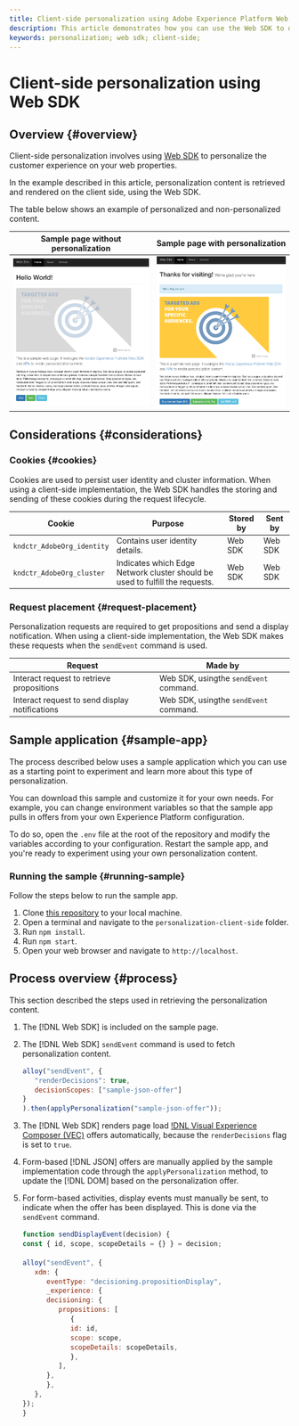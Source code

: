 ```yaml
---
title: Client-side personalization using Adobe Experience Platform Web SDK
description: This article demonstrates how you can use the Web SDK to deploy client-side personalization on your web properties.
keywords: personalization; web sdk; client-side;
---
```


# Client-side personalization using Web SDK

## Overview {#overview}

Client-side personalization involves using [Web SDK](../../home.md) to personalize the customer experience on your web properties.

In the example described in this article, personalization content is retrieved and rendered on the client side, using the Web SDK.

The table below shows an example of personalized and non-personalized content.

| Sample page without personalization | Sample page with personalization|
|---|---|
| ![Example web page with no personalization](assets/plain.png) | ![Example web page with personalization](assets/personalized.png) |

## Considerations {#considerations}

### Cookies {#cookies}

Cookies are used to persist user identity and cluster information.  When using a client-side implementation, the Web SDK handles the storing and sending of these cookies during the request lifecycle.

| Cookie | Purpose | Stored by | Sent by |
|---|---|---|---|
| `kndctr_AdobeOrg_identity` | Contains user identity details. | Web SDK | Web SDK |
| `kndctr_AdobeOrg_cluster`  | Indicates which Edge Network cluster should be used to fulfill the requests. | Web SDK | Web SDK |

### Request placement {#request-placement}

Personalization requests are required to get propositions and send a display notification. When using a client-side implementation, the Web SDK makes these requests when the `sendEvent` command is used.

| Request | Made by | 
|---|---|
| Interact request to retrieve propositions | Web SDK, usingthe `sendEvent` command. |
| Interact request to send display notifications | Web SDK, usingthe `sendEvent` command. |

## Sample application {#sample-app}

The process described below uses a sample application which you can use as a starting point to experiment and learn more about this type of personalization. 

You can download this sample and customize it for your own needs. For example, you can change environment variables so that the sample app pulls in offers from your own Experience Platform configuration.

To do so, open the `.env` file at the root of the repository and modify the variables according to your configuration. Restart the sample app, and you're ready to experiment using your own personalization content.

### Running the sample {#running-sample}

Follow the steps below to run the sample app.

1. Clone [this repository](https://github.com/adobe/alloy-samples) to your local machine.
2. Open a terminal and navigate to the `personalization-client-side` folder.
3. Run `npm install`.
4. Run `npm start`.
5. Open your web browser and navigate to `http://localhost`.

## Process overview {#process}

This section described the steps used in retrieving the personalization content.

1. The [!DNL Web SDK] is included on the sample page.
1. The [!DNL Web SDK] `sendEvent` command is used to fetch personalization content.

   ```js
   alloy("sendEvent", {
      "renderDecisions": true,
      decisionScopes: ["sample-json-offer"]
   }
   ).then(applyPersonalization("sample-json-offer"));
   ```
1. The [!DNL Web SDK] renders page load [!DNL Visual Experience Composer (VEC)](https://experienceleague.adobe.com/docs/target/using/experiences/vec/visual-experience-composer.html?lang=en) offers automatically, because the `renderDecisions` flag is set to `true`.
1. Form-based [!DNL JSON] offers are manually applied by the sample implementation code through the `applyPersonalization` method, to update the [!DNL DOM] based on the personalization offer.
1. For form-based activities, display events must manually be sent, to indicate when the offer has been displayed. This is done via the `sendEvent` command.

   ```js
   function sendDisplayEvent(decision) {
   const { id, scope, scopeDetails = {} } = decision;

   alloy("sendEvent", {
      xdm: {
         eventType: "decisioning.propositionDisplay",
         _experience: {
         decisioning: {
            propositions: [
               {
               id: id,
               scope: scope,
               scopeDetails: scopeDetails,
               },
            ],
         },
         },
      },
   });
   }
   ```
